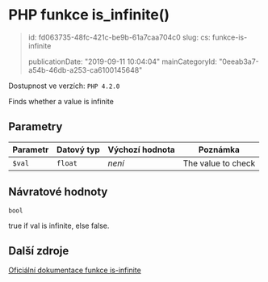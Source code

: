 PHP funkce is_infinite()
========================

> id: fd063735-48fc-421c-be9b-61a7caa704c0
> slug:
> 	cs: funkce-is-infinite
>
> publicationDate: "2019-09-11 10:04:04"
> mainCategoryId: "0eeab3a7-a54b-46db-a253-ca6100145648"

Dostupnost ve verzích: `PHP 4.2.0`

Finds whether a value is infinite


Parametry
--------------

| Parametr | Datový typ | Výchozí hodnota | Poznámka |
|-----|-----|-----|-----|
| `$val` | `float` | *není* | The value to check |


Návratové hodnoty
----------------

`bool`

true if val is infinite, else false.

Další zdroje
------------

[Oficiální dokumentace funkce is-infinite](https://www.php.net/manual/en/function.is-infinite.php)
